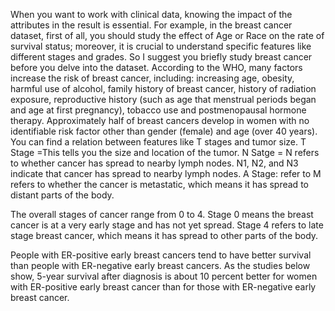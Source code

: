 When you want to work with clinical data, knowing the impact of the attributes in the result is essential. For example, in the breast cancer dataset, first of all, you should study the effect of Age or Race on the rate of survival status; moreover, it is crucial to understand specific features like different stages and grades. So I suggest you briefly study breast cancer before you delve into the dataset. According to the WHO, many factors increase the risk of breast cancer, including: increasing age, obesity, harmful use of alcohol, family history of breast cancer, history of radiation exposure, reproductive history (such as age that menstrual periods began and age at first pregnancy), tobacco use and postmenopausal hormone therapy. Approximately half of breast cancers develop in women with no identifiable risk factor other than gender (female) and age (over 40 years). You can find a relation between features like T stages and tumor size. T Stage =This tells you the size and location of the tumor. N Satge = N refers to whether cancer has spread to nearby lymph nodes. N1, N2, and N3 indicate that cancer has spread to nearby lymph nodes. A Stage: refer to M refers to whether the cancer is metastatic, which means it has spread to distant parts of the body.

The overall stages of cancer range from 0 to 4. Stage 0 means the breast cancer is at a very early stage and has not yet spread. Stage 4 refers to late stage breast cancer, which means it has spread to other parts of the body.

People with ER-positive early breast cancers tend to have better survival than people with ER-negative early breast cancers. As the studies below show, 5-year survival after diagnosis is about 10 percent better for women with ER-positive early breast cancer than for those with ER-negative early breast cancer.
